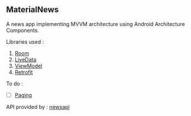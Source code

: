 ## MaterialNews

A news app implementing MVVM architecture using Android Architecture Components.

Libraries used : <br>
1. [Room](https://developer.android.com/topic/libraries/architecture/room)<br>
2. [LiveData](https://developer.android.com/topic/libraries/architecture/livedata)<br>
3. [ViewModel](https://developer.android.com/topic/libraries/architecture/viewmodel)<br>
4. [Retrofit](https://square.github.io/retrofit)<br>

To do :

- [ ] [Paging](https://developer.android.com/topic/libraries/architecture/paging)

API provided by : [newsapi](https://newsapi.org)

